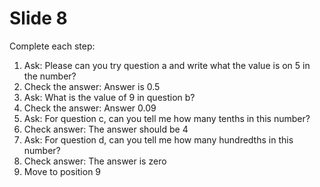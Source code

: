 # Slide 8

Complete each step:

1.  Ask: Please can you try question a and write what the value is on 5
    in the number?
2.  Check the answer: Answer is 0.5
3.  Ask: What is the value of 9 in question b?
4.  Check the answer: Answer 0.09
5.  Ask: For question c, can you tell me how many tenths in this number?
6.  Check answer: The answer should be 4
7.  Ask: For question d, can you tell me how many hundredths in this
    number?
8.  Check answer: The answer is zero
9.  Move to position 9
